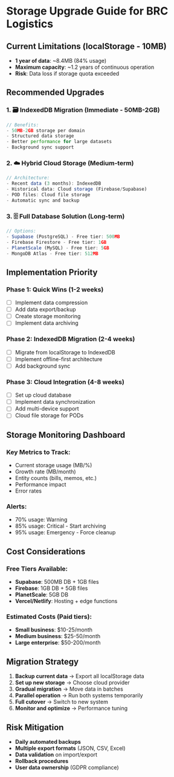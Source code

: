 # Storage Upgrade Guide for BRC Logistics

## Current Limitations (localStorage - 10MB)
- **1 year of data**: ~8.4MB (84% usage)
- **Maximum capacity**: ~1.2 years of continuous operation
- **Risk**: Data loss if storage quota exceeded

## Recommended Upgrades

### 1. 🗃️ **IndexedDB Migration** (Immediate - 50MB-2GB)
```typescript
// Benefits:
- 50MB-2GB storage per domain
- Structured data storage
- Better performance for large datasets
- Background sync support
```

### 2. ☁️ **Hybrid Cloud Storage** (Medium-term)
```typescript
// Architecture:
- Recent data (3 months): IndexedDB
- Historical data: Cloud storage (Firebase/Supabase)
- POD files: Cloud file storage
- Automatic sync and backup
```

### 3. 🗄️ **Full Database Solution** (Long-term)
```typescript
// Options:
- Supabase (PostgreSQL) - Free tier: 500MB
- Firebase Firestore - Free tier: 1GB
- PlanetScale (MySQL) - Free tier: 5GB
- MongoDB Atlas - Free tier: 512MB
```

## Implementation Priority

### Phase 1: Quick Wins (1-2 weeks)
- [ ] Implement data compression
- [ ] Add data export/backup
- [ ] Create storage monitoring
- [ ] Implement data archiving

### Phase 2: IndexedDB Migration (2-4 weeks)
- [ ] Migrate from localStorage to IndexedDB
- [ ] Implement offline-first architecture
- [ ] Add background sync

### Phase 3: Cloud Integration (4-8 weeks)
- [ ] Set up cloud database
- [ ] Implement data synchronization
- [ ] Add multi-device support
- [ ] Cloud file storage for PODs

## Storage Monitoring Dashboard

### Key Metrics to Track:
- Current storage usage (MB/%)
- Growth rate (MB/month)
- Entity counts (bills, memos, etc.)
- Performance impact
- Error rates

### Alerts:
- 70% usage: Warning
- 85% usage: Critical - Start archiving
- 95% usage: Emergency - Force cleanup

## Cost Considerations

### Free Tiers Available:
- **Supabase**: 500MB DB + 1GB files
- **Firebase**: 1GB DB + 5GB files  
- **PlanetScale**: 5GB DB
- **Vercel/Netlify**: Hosting + edge functions

### Estimated Costs (Paid tiers):
- **Small business**: $10-25/month
- **Medium business**: $25-50/month
- **Large enterprise**: $50-200/month

## Migration Strategy

1. **Backup current data** → Export all localStorage data
2. **Set up new storage** → Choose cloud provider
3. **Gradual migration** → Move data in batches
4. **Parallel operation** → Run both systems temporarily
5. **Full cutover** → Switch to new system
6. **Monitor and optimize** → Performance tuning

## Risk Mitigation

- **Daily automated backups**
- **Multiple export formats** (JSON, CSV, Excel)
- **Data validation** on import/export
- **Rollback procedures**
- **User data ownership** (GDPR compliance)
